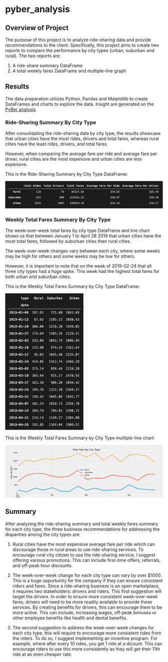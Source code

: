 # pyber_analysis

## Overview of Project

The purpose of this project is to analyze ride-sharing data and provide recommendations to the client. Specifically, this project aims to create two reports to compare the performance by city types (urban, suburban and rural). The two reports are:

1. A ride-share summary DataFrame 
2. A total weekly fares DataFrame and multiple-line graph

## Results

The data preparation utilizes Python, Pandas and Matplotlib to create DataFrames and charts to explore the data. Insight are generated on the <a href="PyBer_Challenge.ipynb">PyBer analysis</a>. 

### Ride-Sharing Summary By City Type

After consolidating the ride-sharing data by city type, the results showcase that urban cities have the most rides, drivers and total fares, whereas rural cities have the least rides, drivers, and total fares.

However, when comparing the average fare per ride and average fare per driver, rural cities are the most expensive and urban cities are less expensive. 

This is the Ride-Sharing Summary by City Type DataFrame:

<img src="Analysis/Pyber_Summary_DataFrame.png" width="700">

### Weekly Total Fares Summary By City Type

The week-over-week total fares by city type DataFrame and line chart shows us that between January 1 to April 28 2019 that urban cities have the most total fares, followed by suburban cities then rural cities.

The week-over-week changes vary between each city, where some weeks may be high for others and some weeks may be low for others. 

However, it is important to note that on the week of 2019-02-24 that all three city types had a huge spike. This week had the highest total fares for both urban and suburban cities. 

This is the Weekly Total Fares Summary by City Type DataFrame:

<img src="Analysis/PyBer_Fare_Summary_DataFrame.png" width="250">

This is the Weekly Total Fares Summary by City Type multiple-line chart:

<img src="Analysis/PyBer_Fare_Summary.png" width="800">

## Summary

After analyzing the ride-sharing summary and total weekly fares summary for each city type, the three business recommendations for addressing the disparities among the city types are: 

1. Rural cities have the most expensive average fare per ride which can discourage those in rural areas to use ride-sharing services. To encourage rural city citizen to use the ride-sharing service, I suggest offering various promotions. This can include first-time offers, referrals, and off-peak hour discounts. 

2. The week-over-week change for each city type can vary by over $1000. This is a huge opportunity for the company if they can ensure consistent riders and fares. Since a ride-sharing business is an open marketplace, it requires two stakeholders: drivers and riders. This first suggestion will target the drivers. In order to ensure more consistent week-over-week fares, drivers will need to be more readily available to provide these services. By creating benefits for drivers, this can encourage them to be more active. This can include, increasing wages, off-peak bonuses or other employee benefits like health and dental benefits. 

3. The second suggestion to address the week-over-week changes for each city type, this will require to encourage more consistent rides from the riders. To do so, I suggest implementing an incentive program. For example, where after every 10 rides, you get 1 ride at a dicount. This can encourage riders to use this more consistently as they will get their 11th ride at an even cheaper rate. 